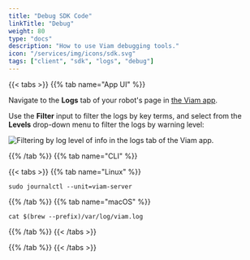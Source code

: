 ```yaml
---
title: "Debug SDK Code"
linkTitle: "Debug"
weight: 80
type: "docs"
description: "How to use Viam debugging tools."
icon: "/services/img/icons/sdk.svg"
tags: ["client", "sdk", "logs", "debug"]
---
```


<!-- TODO: Introduction with more information about what these logs are actually displaying -->

{{< tabs >}}
{{% tab name="App UI" %}}

Navigate to the **Logs** tab of your robot's page in [the Viam app](https://app.viam.com).

 Use the **Filter** input to filter the logs by key terms, and select from the **Levels** drop-down menu to filter the logs by warning level:

![Filtering by log level of info in the logs tab of the Viam app.](../img/sdks/log-level-info.png)

{{% /tab %}}
{{% tab name="CLI" %}}

{{< tabs >}}
{{% tab name="Linux" %}}

``` shell
sudo journalctl --unit=viam-server
```

{{% /tab %}}
{{% tab name="macOS" %}}

``` shell
cat $(brew --prefix)/var/log/viam.log
```

{{% /tab %}}
{{< /tabs >}}

{{% /tab %}}
{{< /tabs >}}

<!-- Should there be a separate section for handling errors in Go etc.?  -->